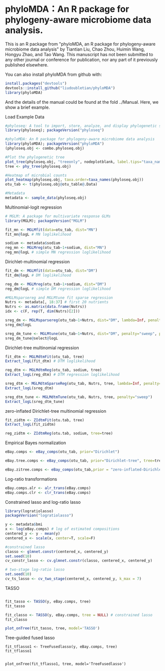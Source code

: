 # phyloMDA：An R package for phylogeny-aware microbiome data analysis. 

This is an R package from "phyloMDA, an R package for phylogeny-aware microbiome data analysis" by Tiantian Liu, Chao Zhou, Huimin Wang, Hongyu Zhao, and Tao Wang. This manuscript has not been submitted to any other journal or conference for publication, nor any part of it previously published elsewhere. 

You can also install phyloMDA from github with:
```r
install.packages("devtools")  
devtools::install_github("liudoubletian/phyloMDA") 
library(phyloMDA)  
```
And the details of the manual could be found at the fold ../Manual. 
Here, we show a brief example.

Load Example Data


```r
#phyloseq: A tool to import, store, analyze, and display phylogenetic sequencing data
library(phyloseq); packageVersion("phyloseq")

#phyloMDA: An R package for phylogeny-aware microbiome data analysis
library(phyloMDA); packageVersion("phyloMDA")
(phyloseq.obj <- combo.phyloseq.obj)

#Plot the phylogenetic tree
plot_tree(phyloseq.obj, "treeonly", nodeplotblank, label.tips="taxa_names")
tree <- phy_tree(phyloseq.obj)

#Heatmap of microbial counts
plot_heatmap(phyloseq.obj, taxa.order=taxa_names(phyloseq.obj))
otu_tab <- t(phyloseq.obj@otu_table@.Data)

#Metadata
metadata <- sample_data(phyloseq.obj)
```

Multinomial-logit regression

```r
# MGLM: A package for multivariate response GLMs
library(MGLM); packageVersion("MGLM")

fit_mn <- MGLMfit(data=otu_tab, dist="MN")
fit_mn@logL # MN loglikelihood

sodium <- metadata$sodium
reg_mn <- MGLMreg(otu_tab~1+sodium, dist="MN")
reg_mn@logL # simple MN regression loglikelihood
```


Dirichlet-multinomial regression
```r
fit_dm <- MGLMfit(data=otu_tab, dist="DM")
fit_dm@logL # DM loglikelihood

reg_dm <- MGLMreg(otu_tab~1+sodium, dist="DM")
reg_dm@logL # simple DM regression loglikelihood

#MGLMsparsereg and MGLMtune fit sparse regression
Nutrs <- metadata[, 18:37] # first 20 nutrients
Nutrs <- as.matrix(data.frame(Nutrs))
idx <- c(F, rep(T, dim(Nutrs)[2]))

sreg_dm <- MGLMsparsereg(otu_tab~1+Nutrs, dist="DM", lambda=Inf, penalty="sweep", penidx=idx)
sreg_dm@logL

sreg_dm_tune <- MGLMtune(otu_tab~1+Nutrs, dist="DM", penalty="sweep", penidx=idx)
sreg_dm_tune@select@logL

```

Dirichlet-tree multinomial regression
```r
fit_dtm <- MGLMdtmFit(otu_tab, tree)
Extract_logL(fit_dtm) # DTM loglikelihood

reg_dtm <- MGLMdtmReg(otu_tab, sodium, tree)
Extract_logL(reg_dtm) # DTM regression loglikelihood

sreg_dtm <- MGLMdtmSparseReg(otu_tab, Nutrs, tree, lambda=Inf, penalty="sweep")
Extract_logL(sreg_dtm)

sreg_dtm_tune <- MGLMdtmTune(otu_tab, Nutrs, tree, penalty="sweep")
Extract_logL(sreg_dtm_tune)

```
zero-inflated Dirichlet-tree multinomial regression
```r
fit_zidtm <- ZIdtmFit(otu.tab, tree)
Extract_logL(fit_zidtm)

reg_zidtm <- ZIdtmReg(otu.tab, sodium, tree=tree)
```
Empirical Bayes normalization
```r
eBay.comps <- eBay_comps(otu_tab, prior="Dirichlet")

eBay.tree.comps <- eBay_comps(otu_tab, prior="Dirichlet-tree", tree=tree)

eBay.zitree.comps <- eBay_comps(otu_tab,prior = "zero-inflated-Dirichlet-treee", tree = tree, model= "MIX")
```

Log-ratio transformations
```r
eBay.comps.alr <- alr_trans(eBay.comps)
eBay.comps.clr <- clr_trans(eBay.comps)
```


Constrained lasso and log-ratio lasso
```r
library(logratiolasso)
packageVersion("logratiolasso")

y <- metadata$bmi
x <- log(eBay.comps) # log of estimated compositions
centered_y <- y - mean(y)
centered_x <- scale(x, center=T, scale=F)

#constrained lasso
classo <- glmnet.constr(centered_x, centered_y)
set.seed(10)
cv_constr_lasso <- cv.glmnet.constr(classo, centered_x, centered_y)

# two-stage log-ratio lasso
set.seed(10)
cv_ts_lasso <- cv_two_stage(centered_x, centered_y, k_max = 7)

```

TASSO
```r

fit_tasso <- TASSO(y, eBay.comps, tree)
fit_tasso

fit_classo <- TASSO(y, eBay.comps, tree = NULL) # constrained lasso
fit_classo

plot_onTree(fit_tasso, tree, model='TASSO')
```

Tree-guided fused lasso
```
fit_tflasso1 <- TreeFusedlasso(y, eBay.comps, tree)
fit_tflasso1


plot_onTree(fit_tflasso1, tree, model='TreeFusedlasso')


```

